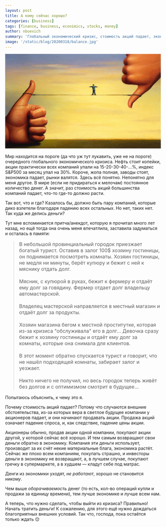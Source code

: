 ```yaml
---
layout: post
title: А кому сейчас хорошо?
categories: [business]
tags: [finance, business, econimics, stocks, money]
author: nbuevich
summary: 'Глобальный экономический кризис, стоимость акций падает, экономике плохо. Но денег в мире постоянное количество. Если где-то убывает, где-то должно прибывать? Попытаюсь разобраться, куда же в эпоху кризиса утекают все деньги? Кому сейчас хорошо?'
image: '/static/blog/20200318/balance.jpg'
---
```


<img src="/static/blog/20200318/balance.jpg" alt="Balance">  

Мир находится на пороге (да что уж тут лукавить, уже не на пороге) очередного глобального экономического кризиса. Нефть стоит копейки, акции практически всех компаний упали на 15-20-30-40-...%, индекс S&P500 за месяц упал на 30%. Короче, жопа полная, заводы стоят, экономика падает, рынки валятся. Здесь всё понятно. Непонятно для меня другое. В мире (если не придираться к мелочам) постоянное количество денег. А значит, раз стоимость акций большинства компаний падает, что-то где-то должно расти.  

Так вот, что и где? Казалось бы, должно быть пару компаний, которые дико взлетели благодаря падению всех остальных. Но нет, таких нет. Так куда же делись деньги?  

Тут мне вспоминается притча/анекдот, которую я прочитал много лет назад, но ещё тогда она очень меня впечатлила, заставила задуматься и осталась в памяти:  

<blockquote style="font-size:16px;">
В небольшой провинциальный городок приезжает богатый турист. Оставив в залог 100$ хозяину гостиницы, он поднимается посмотреть комнаты. Хозяин гостиницы, не медля ни минуты, берёт купюру и бежит с ней к мяснику отдать долг.
<br><br>
Мясник, с купюрой в руках, бежит к фермеру и отдаёт ему долг за говядину. Фермер отдает долг владельцу автомастерской.
<br><br>
Владелец мастерской направляется в местный магазин и отдаёт долг за продукты.
<br><br>
Хозяин магазина бегом к местной проститутке, которая из-за кризиса "обслуживала" его в долг... Девочка сразу бежит к хозяину гостиницы и отдаёт ему долг за комнаты, которые она снимала для клиентов.
<br><br>
В этот момент обратно спускается турист и говорит, что не нашёл подходящей комнаты, забирает залог и уезжает.
<br><br>
Никто ничего не получил, но весь городок теперь живёт без долгов и с оптимизмом смотрит в будущее...
</blockquote>

Попытаюсь объяснить, к чему это я.  

Почему стоимость акций падает? Потому что случаются внешние обстоятельства, из-за которых вера в светлое будущее компании у акционеров падает, и они начинают продавать акции. Продажа акций означает падение спроса, и, как следствие, падение цены акции.  

Акционеры обычно, продав акции одной компании, покупают акции другой, у которой сейчас всё хорошо. И тем самым возвращают свои деньги обратно в экономику. Компания эти деньги использует, производит за их счёт некие материальные блага, экономика растёт. Сейчас же плохо всем компаниям, покупать страшно, и инвесторы деньги в экономику не возвращают, а, в лучшем случае, покупают гречку в супермаркете, а в худшем — кладут себе под матрас.  

Денги из экономики уходят, <i>не работают</i>, хорошо не становится <i>никому</i>.  

Чем выше <i>оборачиваемость</i> денег (то есть, кол-во операций купли и продажи за единицу времени), тем лучше экономике и лучше всем нам.  

А теперь, что нужно сделать, чтобы выйти из кризиса? Правильно! Начать тратить деньги! К сожалению, для этого ещё нужно дождаться благоприятных внешних условий. Так что, господа, пока остаётся только ждать 😔

